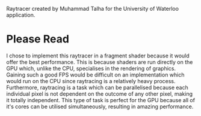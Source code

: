 Raytracer created by Muhammad Talha for the University of Waterloo application.

# Please Read
I chose to implement this raytracer in a fragment shader because it would offer the best performance. This is because shaders are run directly on the GPU which, unlike the CPU, specialises in the rendering of graphics. Gaining such a good FPS would be difficult on an implementation which would run on the CPU since raytracing is a relatively heavy process. Furthermore, raytracing is a task which can be parallelised because each individual pixel is not dependent on the outcome of any other pixel, making it totally independent. This type of task is perfect for the GPU because all of it's cores can be utilised simultaneously, resulting in amazing performance.    

